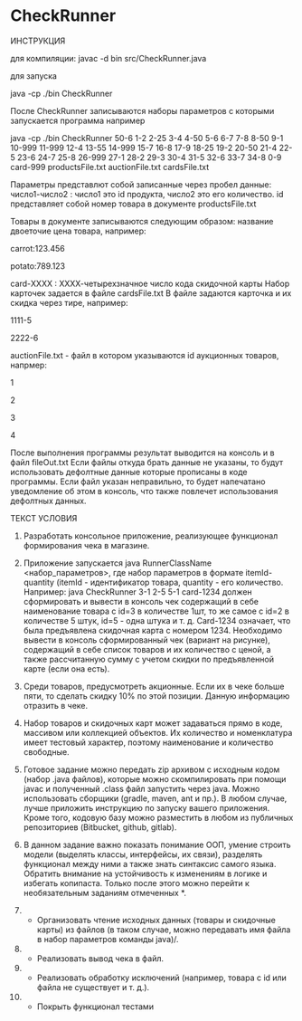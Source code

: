 # CheckRunner

ИНСТРУКЦИЯ


для компиляции:
javac -d bin src/CheckRunner.java

для запуска

java -cp ./bin CheckRunner

После CheckRunner записываются наборы параметров с которыми запускается программа
например

java -cp ./bin CheckRunner 50-6 1-2 2-25 3-4 4-50 5-6 6-7 7-8 8-50 9-1 10-999 11-999 12-4 13-55 14-999 15-7 16-8 17-9 18-25 19-2 20-50 21-4 22-5 23-6 24-7 25-8 26-999 27-1 28-2 29-3 30-4 31-5 32-6 33-7 34-8 0-9 card-999 productsFile.txt auctionFile.txt cardsFile.txt

Параметры представлют собой записанные через пробел данные: число1-число2 : число1 это id продукта, число2 это его количество.
id представляет собой номер товара в документе productsFile.txt 

Товары в документе записываются следующим образом:
название двоеточие цена товара, например:

carrot:123.456

potato:789.123

card-ХХХХ : ХХХХ-четырехзначное число кода скидочной карты
Набор карточек задается в файле cardsFile.txt
В файле задаются карточка и их скидка через тире, например:

1111-5

2222-6

auctionFile.txt - файл в котором указываются id аукционных товаров, напрмер:

1

2

3

4


После выполнения программы результат выводится на консоль и в файл fileOut.txt
Если файлы откуда брать данные не указаны, то будут использовать дефолтные данные которые прописаны в коде программы.
Если файл указан неправильно, то будет напечатано уведомление об этом в консоль, что также повлечет использования дефолтных данных.






ТЕКСТ УСЛОВИЯ
1. Разработать консольное приложение, реализующее функционал формирования чека в магазине.

2. Приложение запускается java RunnerClassName <набор_параметров>, где набор параметров в формате itemId-quantity (itemId - идентификатор товара, quantity - его количество.
Например: java CheckRunner 3-1 2-5 5-1 card-1234 должен сформировать и вывести в консоль чек содержащий в себе наименование товара с id=3 в количестве 1шт, то же самое с id=2 в количестве 5 штук, id=5 - одна штука и т. д. Card-1234 означает, что была предъявлена скидочная карта с номером 1234. Необходимо вывести в консоль сформированный чек (вариант на рисунке), содержащий в себе список товаров и их количество с ценой, а также рассчитанную сумму с учетом скидки по предъявленной карте (если она есть).

3. Среди товаров, предусмотреть акционные. Если их в чеке больше пяти, то сделать скидку 10% по этой позиции. Данную информацию отразить в чеке.

4. Набор товаров и скидочных карт может задаваться прямо в коде, массивом или коллекцией объектов. Их количество и номенклатура имеет тестовый характер, поэтому наименование и количество свободные.

5. Готовое задание можно передать zip архивом с исходным кодом (набор .java файлов), которые можно скомпилировать при помощи javac и полученный .class файл запустить через java. Можно использовать сборщики (gradle, maven, ant и пр.). В любом случае, лучше приложить инструкцию по запуску вашего приложения. Кроме того, кодовую базу можно разместить в любом из публичных репозиториев (Bitbucket, github, gitlab).

6. В данном задание важно показать понимание ООП, умение строить модели (выделять классы, интерфейсы, их связи), разделять функционал между ними  а также знать синтаксис самого языка. Обратить внимание на устойчивость к изменениям в логике и избегать копипаста. Только после этого можно перейти к необязательным заданиям отмеченных *.

7. * Организовать чтение исходных данных (товары и скидочные карты) из файлов (в таком случае, можно передавать имя файла в набор параметров команды java)/.

8. * Реализовать вывод чека в файл.

9. * Реализовать обработку исключений (например, товара с id или файла не существует  и т. д.).

10. * Покрыть функционал тестами
